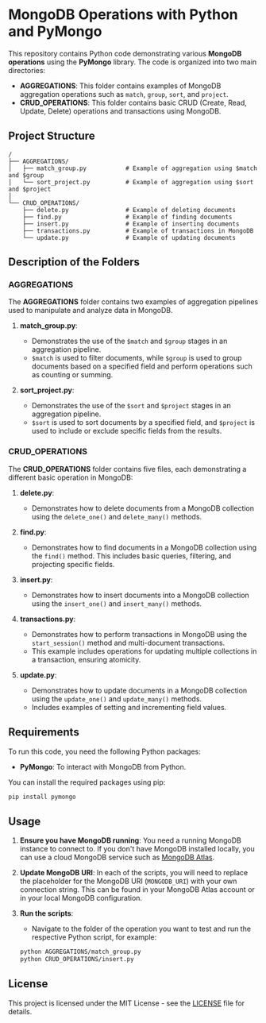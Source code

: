 # MongoDB Operations with Python and PyMongo

This repository contains Python code demonstrating various **MongoDB operations** using the **PyMongo** library. The code is organized into two main directories:

- **AGGREGATIONS**: This folder contains examples of MongoDB aggregation operations such as `match`, `group`, `sort`, and `project`.
- **CRUD_OPERATIONS**: This folder contains basic CRUD (Create, Read, Update, Delete) operations and transactions using MongoDB.

## Project Structure

```
/
├── AGGREGATIONS/
│   ├── match_group.py           # Example of aggregation using $match and $group
│   └── sort_project.py          # Example of aggregation using $sort and $project
│
└── CRUD_OPERATIONS/
    ├── delete.py                # Example of deleting documents
    ├── find.py                  # Example of finding documents
    ├── insert.py                # Example of inserting documents
    ├── transactions.py          # Example of transactions in MongoDB
    └── update.py                # Example of updating documents
```

## Description of the Folders

### AGGREGATIONS

The **AGGREGATIONS** folder contains two examples of aggregation pipelines used to manipulate and analyze data in MongoDB.

1. **match_group.py**:
    - Demonstrates the use of the `$match` and `$group` stages in an aggregation pipeline.
    - `$match` is used to filter documents, while `$group` is used to group documents based on a specified field and perform operations such as counting or summing.

2. **sort_project.py**:
    - Demonstrates the use of the `$sort` and `$project` stages in an aggregation pipeline.
    - `$sort` is used to sort documents by a specified field, and `$project` is used to include or exclude specific fields from the results.

### CRUD_OPERATIONS

The **CRUD_OPERATIONS** folder contains five files, each demonstrating a different basic operation in MongoDB:

1. **delete.py**:
    - Demonstrates how to delete documents from a MongoDB collection using the `delete_one()` and `delete_many()` methods.

2. **find.py**:
    - Demonstrates how to find documents in a MongoDB collection using the `find()` method. This includes basic queries, filtering, and projecting specific fields.

3. **insert.py**:
    - Demonstrates how to insert documents into a MongoDB collection using the `insert_one()` and `insert_many()` methods.

4. **transactions.py**:
    - Demonstrates how to perform transactions in MongoDB using the `start_session()` method and multi-document transactions.
    - This example includes operations for updating multiple collections in a transaction, ensuring atomicity.

5. **update.py**:
    - Demonstrates how to update documents in a MongoDB collection using the `update_one()` and `update_many()` methods.
    - Includes examples of setting and incrementing field values.

## Requirements

To run this code, you need the following Python packages:

- **PyMongo**: To interact with MongoDB from Python.

You can install the required packages using pip:

```bash
pip install pymongo
```

## Usage

1. **Ensure you have MongoDB running**: You need a running MongoDB instance to connect to. If you don't have MongoDB installed locally, you can use a cloud MongoDB service such as [MongoDB Atlas](https://www.mongodb.com/cloud/atlas).
   
2. **Update MongoDB URI**: In each of the scripts, you will need to replace the placeholder for the MongoDB URI (`MONGODB_URI`) with your own connection string. This can be found in your MongoDB Atlas account or in your local MongoDB configuration.

3. **Run the scripts**:
    - Navigate to the folder of the operation you want to test and run the respective Python script, for example:
    ```bash
    python AGGREGATIONS/match_group.py
    python CRUD_OPERATIONS/insert.py
    ```

## License

This project is licensed under the MIT License - see the [LICENSE](LICENSE) file for details.
